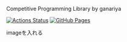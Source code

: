 Competitive Programming Library by ganariya

[![Actions Status](https://github.com/Ganariya/library/workflows/verify/badge.svg)](https://github.com/Ganariya/library/actions)
[![GitHub Pages](https://img.shields.io/static/v1?label=GitHub+Pages&message=+&color=brightgreen&logo=github)](https://Ganariya.github.io/library/)

imageを入れる